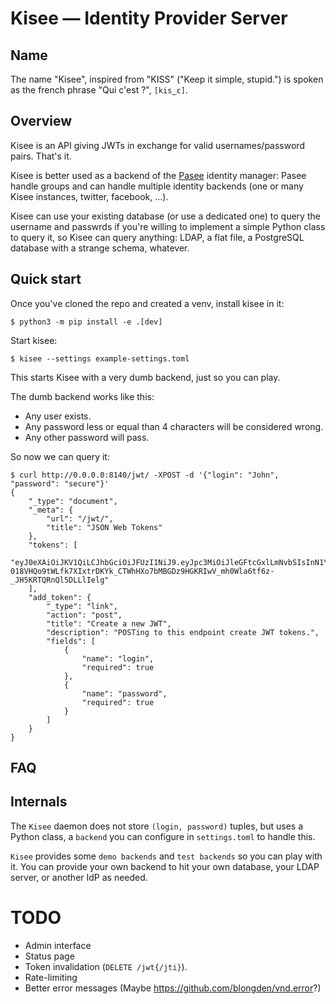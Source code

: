 # Kisee — Identity Provider Server

## Name

The name "Kisee", inspired from "KISS" ("Keep it simple, stupid.") is
spoken as the french phrase "Qui c'est ?", `[kis‿ɛ]`.


## Overview

Kisee is an API giving JWTs in exchange for valid usernames/password
pairs. That's it.

Kisee is better used as a backend of the
[Pasee](https://github.com/meltygroup/pasee/) identity manager: Pasee
handle groups and can handle multiple identity backends (one or many
Kisee instances, twitter, facebook, ...).

Kisee can use your existing database (or use a dedicated one) to query
the username and passwrds if you're willing to implement a simple
Python class to query it, so Kisee can query anything: LDAP, a flat
file, a PostgreSQL database with a strange schema, whatever.


## Quick start

Once you've cloned the repo and created a venv, install kisee in it:

```
$ python3 -m pip install -e .[dev]
```

Start kisee:

```
$ kisee --settings example-settings.toml
```

This starts Kisee with a very dumb backend, just so you can play.

The dumb backend works like this:
 - Any user exists.
 - Any password less or equal than 4 characters will be considered wrong.
 - Any other password will pass.

So now we can query it:

```
$ curl http://0.0.0.0:8140/jwt/ -XPOST -d '{"login": "John", "password": "secure"}'
{
    "_type": "document",
    "_meta": {
        "url": "/jwt/",
        "title": "JSON Web Tokens"
    },
    "tokens": [
        "eyJ0eXAiOiJKV1QiLCJhbGciOiJFUzI1NiJ9.eyJpc3MiOiJleGFtcGxlLmNvbSIsInN1YiI6IkpvaG4iLCJleHAiOjE1NTMyNzQyNjEsImp0aSI6IjlXb0piV1g2OGpmQVo5N1dNRWRjNDQifQ.iYAgA-018VHQo9tWLfk7XIxtrDKYk_CTWhHXo7bMBGDz9HGKRIwV_mh0Wla6tf6z-_JH5KRTQRnQl5DLLlIelg"
    ],
    "add_token": {
        "_type": "link",
        "action": "post",
        "title": "Create a new JWT",
        "description": "POSTing to this endpoint create JWT tokens.",
        "fields": [
            {
                "name": "login",
                "required": true
            },
            {
                "name": "password",
                "required": true
            }
        ]
    }
}
```

## FAQ


## Internals

The `Kisee` daemon does not store `(login, password)` tuples, but uses
a Python class, a `backend` you can configure in `settings.toml` to
handle this.

`Kisee` provides some `demo backends` and `test backends` so you can
play with it. You can provide your own backend to hit your own
database, your LDAP server, or another IdP as needed.


# TODO

- Admin interface
- Status page
- Token invalidation (`DELETE /jwt{/jti}`).
- Rate-limiting
- Better error messages (Maybe https://github.com/blongden/vnd.error?)
